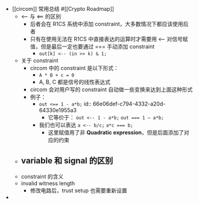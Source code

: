 - [[circom]] 常用总结 #[[Crypto Roadmap]]
	- <-- 与 <== 的区别
		- 后者会在 R1CS 系统中添加 constraint，大多数情况下都应该使用后者
		- 只有在使用无法在 R1CS 中直接表达的运算时才需要用 <-- 对信号赋值，但是最后一定也要通过 === 手动添加 constraint
			- `out[k] <-- (in >> k) & 1;`
	- 关于 constraint
		- circom 中的 constraint 是以下形式：
			- `A * B + c = 0`
			- A, B, C 都是信号的线性表达式
		- circom 会对用户写的 constraint 自动做一些变换来达到上面这种形式
		- 例子：
			- `out <== 1 - a*b;`
			  id:: 66e06def-c794-4332-a20d-64330e1955a3
				- 它等价于：
				  `out <-- 1 - a*b;`
				  `out === 1 – a*b;`
			- 我们也可以表达
			  `a <-- b/c;`
			  `a*c === b;`
				- 这里赋值用了非 **Quadratic expression**，但是后面添加了对应的约束
	- variable 和 signal 的区别
		-
	- constraint 的含义
	- invalid witness length
		- 修改电路后，trust setup 也需要重新设置
-